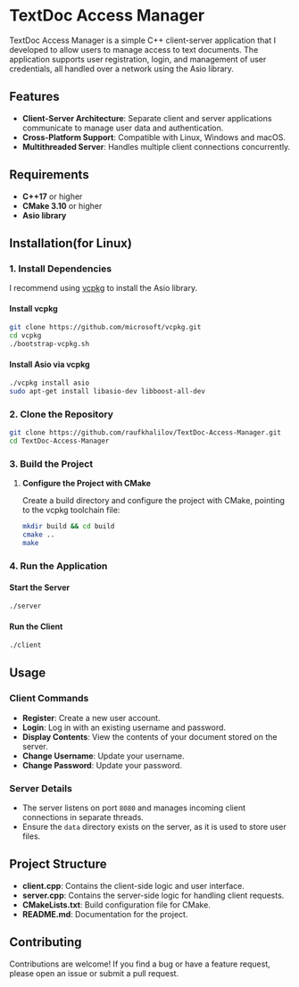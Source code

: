 # TextDoc Access Manager

TextDoc Access Manager is a simple C++ client-server application that I developed to allow users to manage access to text documents. The application supports user registration, login, and management of user credentials, all handled over a network using the Asio library.

## Features

- **Client-Server Architecture**: Separate client and server applications communicate to manage user data and authentication.
- **Cross-Platform Support**: Compatible with Linux, Windows and macOS.
- **Multithreaded Server**: Handles multiple client connections concurrently.

## Requirements

- **C++17** or higher
- **CMake 3.10** or higher
- **Asio library**

## Installation(for Linux)

### 1. Install Dependencies

I recommend using [vcpkg](https://github.com/microsoft/vcpkg) to install the Asio library.

#### Install vcpkg

```bash
git clone https://github.com/microsoft/vcpkg.git
cd vcpkg
./bootstrap-vcpkg.sh
```

#### Install Asio via vcpkg

```bash
./vcpkg install asio
sudo apt-get install libasio-dev libboost-all-dev
```

### 2. Clone the Repository

```bash
git clone https://github.com/raufkhalilov/TextDoc-Access-Manager.git
cd TextDoc-Access-Manager
```

### 3. Build the Project

1. **Configure the Project with CMake**

   Create a build directory and configure the project with CMake, pointing to the vcpkg toolchain file:

   ```bash
   mkdir build && cd build
   cmake .. 
   make
   ```

### 4. Run the Application

#### Start the Server

```bash
./server
```

#### Run the Client

```bash
./client
```

## Usage

### Client Commands

- **Register**: Create a new user account.
- **Login**: Log in with an existing username and password.
- **Display Contents**: View the contents of your document stored on the server.
- **Change Username**: Update your username.
- **Change Password**: Update your password.

### Server Details

- The server listens on port `8080` and manages incoming client connections in separate threads.
- Ensure the `data` directory exists on the server, as it is used to store user files.

## Project Structure

- **client.cpp**: Contains the client-side logic and user interface.
- **server.cpp**: Contains the server-side logic for handling client requests.
- **CMakeLists.txt**: Build configuration file for CMake.
- **README.md**: Documentation for the project.

## Contributing

Contributions are welcome! If you find a bug or have a feature request, please open an issue or submit a pull request.
